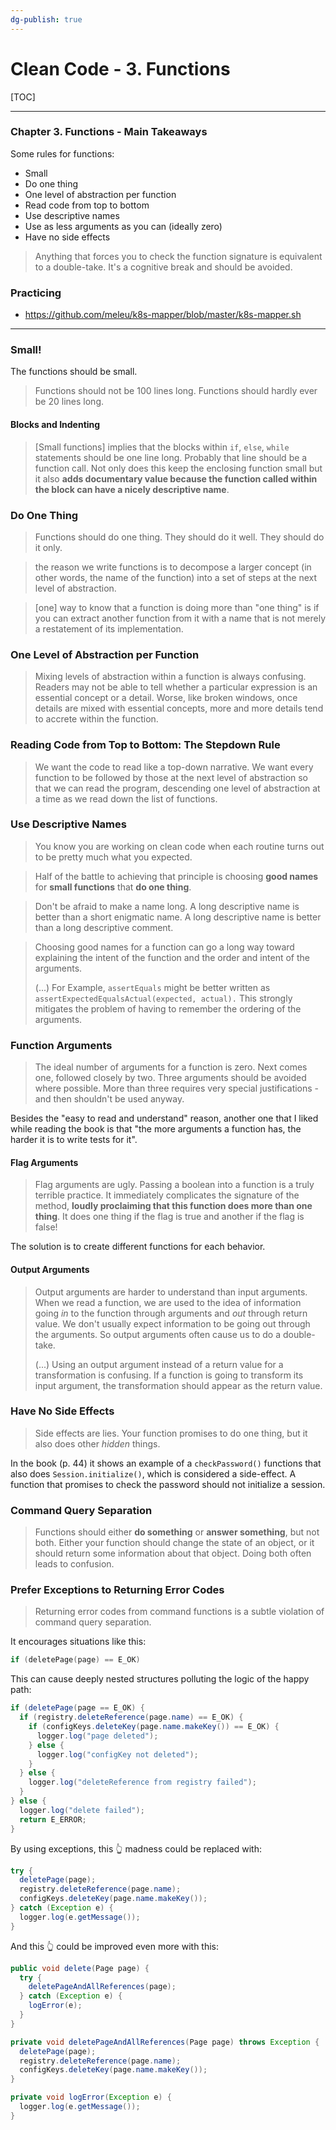 ```yaml
---
dg-publish: true
---
```

# Clean Code - 3. Functions

[TOC]

---

### Chapter 3. Functions - Main Takeaways

Some rules for functions:

- Small
- Do one thing
- One level of abstraction per function
- Read code from top to bottom
- Use descriptive names
- Use as less arguments as you can (ideally zero)
- Have no side effects

> Anything that forces you to check the function signature is equivalent to a double-take. It's a cognitive break and should be avoided.

### Practicing

- <https://github.com/meleu/k8s-mapper/blob/master/k8s-mapper.sh>


---

### Small!

The functions should be small.

> Functions should not be 100 lines long. Functions should hardly ever be 20 lines long.

#### Blocks and Indenting

> [Small functions] implies that the blocks within `if`, `else`, `while` statements should be one line long. Probably that line should be a function call. Not only does this keep the enclosing function small but it also **adds documentary value because the function called within the block can have a nicely descriptive name**.

### Do One Thing

> Functions should do one thing. They should do it well. They should do it only.

> the reason we write functions is to decompose a larger concept (in other words, the name of the function) into a set of steps at the next level of abstraction.

> [one] way to know that a function is doing more than "one thing" is if you can extract another function from it with a name that is not merely a restatement of its implementation.

### One Level of Abstraction per Function

> Mixing levels of abstraction within a function is always confusing. Readers may not be able to tell whether a particular expression is an essential concept or a detail. Worse, like broken windows, once details are mixed with essential concepts, more and more details tend to accrete within the function.


### Reading Code from Top to Bottom: The Stepdown Rule

> We want the code to read like a top-down narrative. We want every function to be followed by those at the next level of abstraction so that we can read the program, descending one level of abstraction at a time as we read down the list of functions.


### Use Descriptive Names

> You know you are working on clean code when each routine turns out to be pretty much what you expected.

> Half of the battle to achieving that principle is choosing **good names** for **small functions** that **do one thing**.

> Don't be afraid to make a name long. A long descriptive name is better than a short enigmatic name. A long descriptive name is better than a long descriptive comment.

> Choosing good names for a function can go a long way toward explaining the intent of the function and the order and intent of the arguments.
> 
> (...) For Example, `assertEquals` might be better written as `assertExpectedEqualsActual(expected, actual).` This strongly mitigates the problem of having to remember the ordering of the arguments.



### Function Arguments

> The ideal number of arguments for a function is zero. Next comes one, followed closely by two. Three arguments should be avoided where possible. More than three requires very special justifications - and then shouldn't be used anyway.

Besides the "easy to read and understand" reason, another one that I liked while reading the book is that "the more arguments a function has, the harder it is to write tests for it".

#### Flag Arguments

> Flag arguments are ugly. Passing a boolean into a function is a truly terrible practice. It immediately complicates the signature of the method, **loudly proclaiming that this function does more than one thing**. It does one thing if the flag is true and another if the flag is false!

The solution is to create different functions for each behavior.


#### Output Arguments

> Output arguments are harder to understand than input arguments. When we read a function, we are used to the idea of information going *in* to the function through arguments and *out* through return value. We don't usually expect information to be going out through the arguments. So output arguments often cause us to do a double-take.
> 
> (...) Using an output argument instead of a return value for a transformation is confusing. If a function is going to transform its input argument, the transformation should appear as the return value.


### Have No Side Effects

> Side effects are lies. Your function promises to do one thing, but it also does other *hidden* things.

In the book (p. 44) it shows an example of a `checkPassword()` functions that also does `Session.initialize()`, which is considered a side-effect. A function that promises to check the password should not initialize a session.

### Command Query Separation

> Functions should either **do something** or **answer something**, but not both. Either your function should change the state of an object, or it should return some information about that object. Doing both often leads to confusion.


### Prefer Exceptions to Returning Error Codes

> Returning error codes from command functions is a subtle violation of command query separation.

It encourages situations like this:

```c
if (deletePage(page) == E_OK)
```

This can cause deeply nested structures polluting the logic of the happy path:

```java
if (deletePage(page == E_OK) {
  if (registry.deleteReference(page.name) == E_OK) {
    if (configKeys.deleteKey(page.name.makeKey()) == E_OK) {
      logger.log("page deleted");
    } else {
      logger.log("configKey not deleted");
    }
  } else {
    logger.log("deleteReference from registry failed");
  }
} else {
  logger.log("delete failed");
  return E_ERROR;
}
```

By using exceptions, this 👆 madness could be replaced with:

```java
try {
  deletePage(page);
  registry.deleteReference(page.name);
  configKeys.deleteKey(page.name.makeKey());
} catch (Exception e) {
  logger.log(e.getMessage());
}
```

And this 👆 could be improved even more with this:

```java
public void delete(Page page) {
  try {
    deletePageAndAllReferences(page);
  } catch (Exception e) {
    logError(e);
  }
}

private void deletePageAndAllReferences(Page page) throws Exception {
  deletePage(page);
  registry.deleteReference(page.name);
  configKeys.deleteKey(page.name.makeKey());
}

private void logError(Exception e) {
  logger.log(e.getMessage());
}
```


